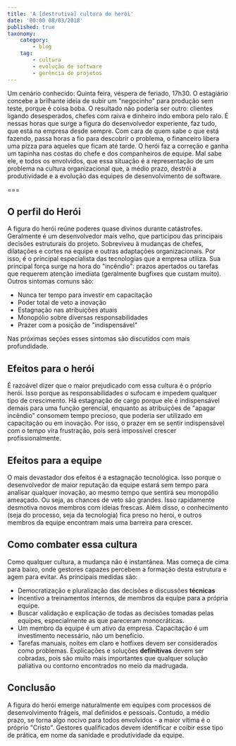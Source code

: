 ```yaml
---
title: 'A [destrutiva] cultura do herói'
date: '00:00 08/03/2018'
published: true
taxonomy:
    category:
        - blog
    tag:
        - cultura
        - evolução de software
        - gerência de projetos
---
```


Um cenário conhecido: Quinta feira, véspera de feriado, 17h30. O estagiário concebe a brilhante ideia de subir um "negocinho" para produção sem teste, porque é coisa boba. O resultado não poderia ser outro: clientes ligando desesperados, chefes com raiva e dinheiro indo embora pelo ralo. É nessas horas que surge a figura do desenvolvedor experiente, faz tudo, que está na empresa desde sempre. Com cara de quem sabe o que está fazendo, passa horas a fio para descobrir o problema, o financeiro libera uma pizza para aqueles que ficam até tarde. O herói faz a correção e ganha um tapinha nas costas do chefe e dos companheiros de equipe. Mal sabe ele, e todos os envolvidos, que essa situação é a representação de um problema na cultura organizacional que, a médio prazo, destrói a produtividade e a evolução das equipes de desenvolvimento de software.

===

## O perfil do Herói

A figura do herói reúne poderes quase divinos durante catástrofes. Geralmente é um desenvolvedor mais velho, que participou das principais decisões estruturais do projeto. Sobreviveu à mudanças de chefes, dilatações e cortes na equipe e outras adaptações organizacionais. Por isso, é o principal especialista das tecnologias que a empresa utiliza. Sua principal força surge na hora do "incêndio": prazos apertados ou tarefas que requerem atenção imediata (geralmente bugfixes que custam muito). Outros sintomas comuns são:

- Nunca ter tempo para investir em capacitação
- Poder total de veto a inovação
- Estagnação nas atribuições atuais
- Monopólio sobre diversas responsabilidades
- Prazer com a posição de "indispensável"

Nas próximas seções esses sintomas são discutidos com mais profundidade.

## Efeitos para o herói

É razoável dizer que o maior prejudicado com essa cultura é o próprio herói. Isso porque as responsabilidades o sufocam e impedem qualquer tipo de crescimento. Há estagnação de cargo porque ele é indispensável demais para uma função gerencial, enquanto as atribuições de "apagar incêndio" consomem tempo precioso, que poderia ser utilizado em capacitação ou em inovação. Por isso, o prazer em se sentir indispensável com o tempo vira frustração, pois será impossível crescer profissionalmente.

## Efeitos para a equipe

O mais devastador dos efeitos é a estagnação tecnológica. Isso porque o desenvolvedor de maior reputação da equipe estará sem tempo para analisar qualquer inovação, ao mesmo tempo que sentirá seu monopólio  ameaçado. Ou seja, as chances de veto são grandes. Isso rapidamente desmotiva novos membros com ideias frescas. Além disso, o conhecimento (seja do processo, seja da tecnologia) fica preso no heroi, e outros membros da equipe encontram mais uma barreira para crescer.

## Como combater essa cultura

Como qualquer cultura, a mudança não é instantânea. Mas começa de cima para baixo, onde gestores capazes percebem a formação desta estrutura e agem para evitar. As principais medidas são:

- Democratização e pluralização das decisões e discussões **técnicas**
- Incentivo a treinamentos internos, de membros da equipe para a própria equipe.
- Buscar validação e explicação de todas as decisões tomadas pelas equipes, especialmente as que pareceram monocráticas.
- Um membro da equipe é um ativo da empresa. Capacitação é um investimento necessário, não um benefício.
- Tarefas manuais, noites em claro e hotfixes devem ser considerados como problemas. Explicações e soluções **definitivas** devem ser cobradas, pois são muito mais importantes que qualquer solução paliativa ou contorno encontrados no meio da madrugada.

## Conclusão
A figura do herói emerge naturalmente em equipes com processos de desenvolvimento frágeis, mal definidos e pessoais. Contudo, a médio prazo, se torna algo nocivo para todos envolvidos - a maior vítima é o próprio "Cristo". Gestores qualificados devem identificar e coibir esse tipo de prática, em nome da sanidade e produtividade da equipe.
